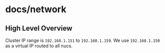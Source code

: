 # docs/network

## High Level Overview

Cluster IP range is `192.168.1.151` to `192.168.1.159`. We use `192.168.1.150` as a virtual IP routed to all nucs.
